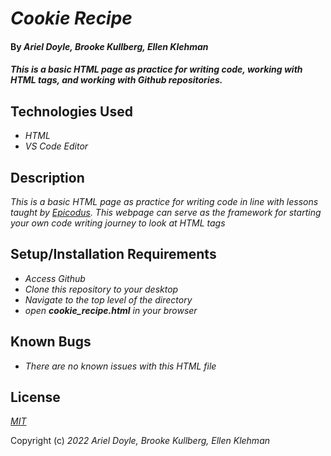 # _Cookie Recipe_

#### By _Ariel Doyle, Brooke Kullberg, Ellen Klehman_

#### _This is a basic HTML page as practice for writing code, working with HTML tags, and working with Github repositories._

## Technologies Used

* _HTML_
* _VS Code Editor_

## Description

_This is a basic HTML page as practice for writing code in line with lessons taught by [Epicodus](https://www.epicodus.com). This webpage can serve as the framework for starting your own code writing journey to look at HTML tags_

## Setup/Installation Requirements

* _Access Github_
* _Clone this repository to your desktop_
* _Navigate to the top level of the directory_
* _open **cookie_recipe.html** in your browser_

## Known Bugs

* _There are no known issues with this HTML file_

## License

_[MIT](https://choosealicense.com/licenses/mit/)_

Copyright (c) _2022_ _Ariel Doyle, Brooke Kullberg, Ellen Klehman_
